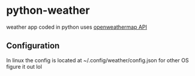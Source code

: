 # python-weather
weather app coded in python
uses [openweathermap API](https://openweathermap.org/current)

## Configuration
In linux the config is located at ~/.config/weather/config.json
for other OS figure it out lol
